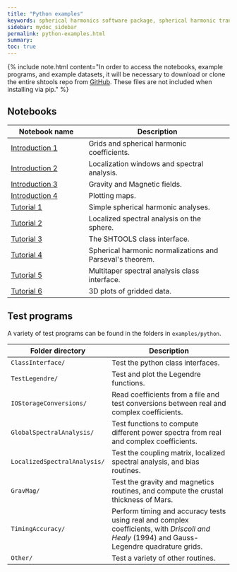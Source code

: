 ```yaml
---
title: "Python examples"
keywords: spherical harmonics software package, spherical harmonic transform, legendre functions, multitaper spectral analysis, fortran, Python, gravity, magnetic field
sidebar: mydoc_sidebar
permalink: python-examples.html
summary: 
toc: true
---
```


<style>
table:nth-of-type(n) {
    display:table;
    width:100%;
}
table:nth-of-type(n) th:nth-of-type(2) {
    width:65%;
}
</style>

{% include note.html content="In order to access the notebooks, example programs, and example datasets, it will be necessary to download or clone the entire shtools repo from [GitHub](https://github.com/SHTOOLS/SHTOOLS/). These files are not included when installing via pip." %}

## Notebooks

| Notebook name | Description |
| ------------- | ----------- |
| <a href="pages/mydoc/notebooks/Introduction-1.html" target="_blank" rel="noopener">Introduction 1</a> | Grids and spherical harmonic coefficients. |
| <a href="pages/mydoc/notebooks/Introduction-2.html" target="_blank" rel="noopener">Introduction 2</a> | Localization windows and spectral analysis. |
| <a href="pages/mydoc/notebooks/Introduction-3.html" target="_blank" rel="noopener">Introduction 3</a> | Gravity and Magnetic fields. |
| <a href="pages/mydoc/notebooks/Introduction-4.html" target="_blank" rel="noopener">Introduction 4</a> | Plotting maps. |
| <a href="pages/mydoc/notebooks/tutorial_1.html" target="_blank" rel="noopener">Tutorial 1</a> | Simple spherical harmonic analyses. |
| <a href="pages/mydoc/notebooks/tutorial_2.html" target="_blank" rel="noopener">Tutorial 2</a> | Localized spectral analysis on the sphere. |
| <a href="pages/mydoc/notebooks/tutorial_3.html" target="_blank" rel="noopener">Tutorial 3</a> | The SHTOOLS class interface. |
| <a href="pages/mydoc/notebooks/tutorial_4.html" target="_blank" rel="noopener">Tutorial 4</a> | Spherical harmonic normalizations and Parseval's theorem. |
| <a href="pages/mydoc/notebooks/tutorial_5.html" target="_blank" rel="noopener">Tutorial 5</a> | Multitaper spectral analysis class interface. |
| <a href="pages/mydoc/notebooks/tutorial_6.html" target="_blank" rel="noopener">Tutorial 6</a> | 3D plots of gridded data.|

## Test programs

A variety of test programs can be found in the folders in `examples/python`.

| Folder directory | Description |
| ------------- | ----------- |
| `ClassInterface/` | Test the python class interfaces. |
| `TestLegendre/` | Test and plot the Legendre functions. |
| `IOStorageConversions/` | Read coefficients from a file and test conversions between real and complex coefficients. |
| `GlobalSpectralAnalysis/` | Test functions to compute different power spectra from real and complex coefficients. |
| `LocalizedSpectralAnalysis/` | Test the coupling matrix, localized spectral analysis, and bias routines. |
| `GravMag/` | Test the gravity and magnetics routines, and compute the crustal thickness of Mars.|
| `TimingAccuracy/` | Perform timing and accuracy tests using real and complex coefficients, with *Driscoll and Healy* (1994) and Gauss-Legendre quadrature grids.|
| `Other/` | Test a variety of other routines.|

